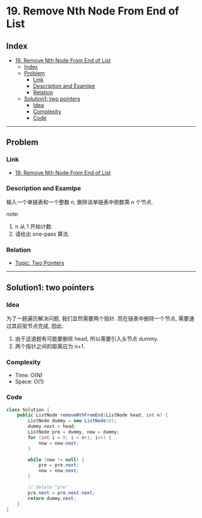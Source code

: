 # 19. Remove Nth Node From End of List

## Index

- [19. Remove Nth Node From End of List](#19-remove-nth-node-from-end-of-list)
  - [Index](#index)
  - [Problem](#problem)
    - [Link](#link)
    - [Description and Examlpe](#description-and-examlpe)
    - [Relation](#relation)
  - [Solution1: two pointers](#solution1-two-pointers)
    - [Idea](#idea)
    - [Complexity](#complexity)
    - [Code](#code)

----

## Problem

### Link

- [19. Remove Nth Node From End of List][1]

### Description and Examlpe

输入一个单链表和一个整数 n, 删除该单链表中倒数第 n 个节点.

note:

1. n 从 1 开始计数.
2. 请给出 one-pass 算法.

### Relation

- [Topic: Two Pointers][2]

----

## Solution1: two pointers

### Idea

为了一趟遍历解决问题, 我们显然需要两个指针. 而在链表中删除一个节点, 需要通过其前驱节点完成, 因此:

1. 由于这道题有可能要删除 head, 所以需要引入头节点 dummy.
2. 两个指针之间的距离应为 n+1.

### Complexity

- Time: O(N)
- Space: O(1)

### Code

```java
class Solution {
    public ListNode removeNthFromEnd(ListNode head, int n) {
        ListNode dummy = new ListNode(0);
        dummy.next = head;
        ListNode pre = dummy, now = dummy;
        for (int i = 0; i < n+1; i++) {
            now = now.next;
        }

        while (now != null) {
            pre = pre.next;
            now = now.next;
        }

        // delete "pre"
        pre.next = pre.next.next;
        return dummy.next;
    }
}
```

[1]: https://leetcode.com/problems/remove-nth-node-from-end-of-list/
[2]: ../topics/two-pointers.md
